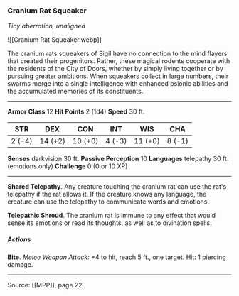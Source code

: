 ### Cranium Rat Squeaker
_Tiny aberration, unaligned_

![[Cranium Rat Squeaker.webp]]

The cranium rats squeakers of Sigil have no connection to the mind flayers that created their progenitors. Rather, these magical rodents cooperate with the residents of the City of Doors, whether by simply living together or by pursuing greater ambitions. When squeakers collect in large numbers, their swarms merge into a single intelligence with enhanced psionic abilities and the accumulated memories of its constituents.




---

**Armor Class** 12
**Hit Points** 2 (1d4)
**Speed** 30 ft.

| STR     | DEX     | CON     | INT     | WIS     | CHA     |
|---------|---------|---------|---------|---------|---------|
| 2 (-4) | 14 (+2) | 10 (+0) | 4 (-3) | 11 (+0) | 8 (-1) |

**Senses** darkvision 30 ft.
**Passive Perception** 10
**Languages** telepathy 30 ft. (emotions only)
**Challenge** 0 (0 or 10 XP)

---

**Shared Telepathy**. Any creature touching the cranium rat can use the rat's telepathy if the rat allows it. If the creature knows any language, the creature can use the telepathy to communicate words and emotions.

**Telepathic Shroud**. The cranium rat is immune to any effect that would sense its emotions or read its thoughts, as well as to divination spells.

##### Actions
**Bite**. _Melee Weapon Attack:_ +4 to hit, reach 5 ft., one target. Hit: 1 piercing damage.


---

Source: [[MPP]], page 22